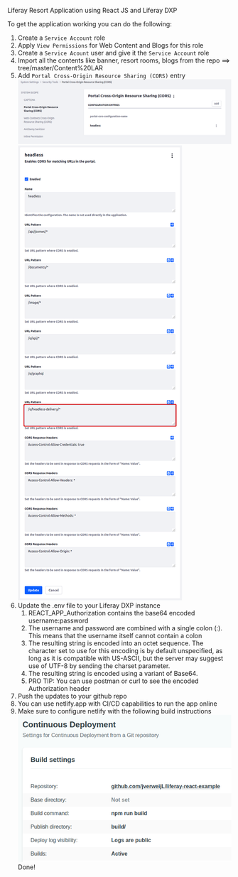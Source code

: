 Liferay Resort Application using React JS and Liferay DXP

To get the application working you can do the following:
1. Create a `Service Account` role
1. Apply `View Permissions` for Web Content and Blogs for this role
1. Create a `Service Acount` user and give it the `Service Account` role
1. Import all the contents like banner, resort rooms, blogs from the repo ==> tree/master/Content%20LAR
1. Add `Portal Cross-Origin Resource Sharing (CORS)` entry  
![](cors-01.png "")
![](cors-02.png "")
1. Update the .env file to your Liferay DXP instance  
   1. REACT_APP_Authorization contains the base64 encoded username:password
   1. The username and password are combined with a single colon (:). This means that the username itself cannot contain a colon  
   1. The resulting string is encoded into an octet sequence. The character set to use for this encoding is by default unspecified, as long as it is compatible with US-ASCII, but the server may suggest use of UTF-8 by sending the charset parameter.
   1. The resulting string is encoded using a variant of Base64.
   1. PRO TIP: You can use postman or curl to see the encoded Authorization header
1. Push the updates to your github repo
1. You can use netlify.app with CI/CD capabilities to run the app online
1. Make sure to configure netlify with the following build instructions  
![](netlify.png "")
Done!

